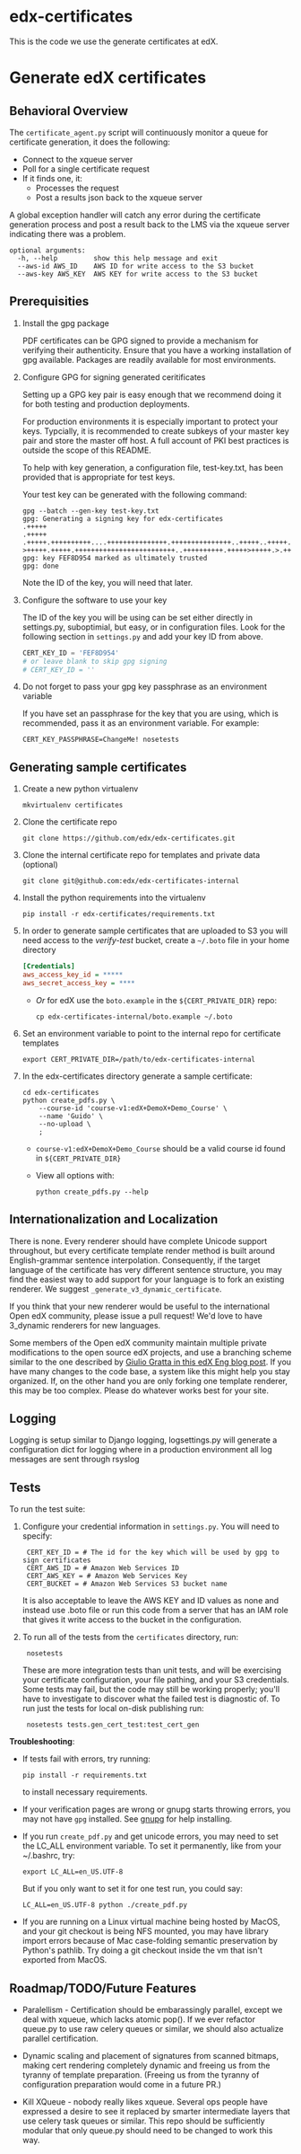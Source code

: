 # edx-certificates

This is the code we use the generate certificates at edX.

# Generate edX certificates

## Behavioral Overview

The `certificate_agent.py` script will continuously monitor a queue for 
certificate generation, it does the following:

* Connect to the xqueue server
* Poll for a single certificate request
* If it finds one, it:
  * Processes the request
  * Post a results json back to the xqueue server

A global exception handler will catch any error during the certificate
generation process and post a result back to the LMS via the xqueue server
indicating there was a problem.
    
    optional arguments:
      -h, --help         show this help message and exit
      --aws-id AWS_ID    AWS ID for write access to the S3 bucket
      --aws-key AWS_KEY  AWS KEY for write access to the S3 bucket

## Prerequisities

1. Install the gpg package 

   PDF certificates can be GPG signed to provide a mechanism for verifying their authenticity.
   Ensure that you have a working installation of gpg available.  Packages are readily available
   for most environments.

2. Configure GPG for signing generated ceritificates

   Setting up a GPG key pair is easy enough that we recommend doing it for both testing and
   production deployments.

   For production environments it is especially important to protect your keys.  Typcially,
   it is recommended to create subkeys of your master key pair and store the master off
   host.  A full account of PKI best practices is outside the scope of this README.

   To help with key generation, a configuration file, test-key.txt, has been provided that is appropriate
   for test keys.

   Your test key can be generated with the following command:

     ```shell
     gpg --batch --gen-key test-key.txt
     gpg: Generating a signing key for edx-certificates
     .+++++
     .+++++
     .+++++.++++++++++....+++++++++++++++.+++++++++++++++..+++++..+++++.+++++...+++++..+++++.....++++++++++.+++++.++++++++++..+++++.++++++++++..++++++++++..++++++++++.+++++++++++++++....++++++++++..+++++.+++++	>+++++.+++++.+++++++++++++++++++++++++..++++++++++.+++++>+++++.>.+++++..........+++++^^^
     gpg: key FEF8D954 marked as ultimately trusted
     gpg: done
     ```
     Note the ID of the key, you will need that later.

3. Configure the software to use your key

   The ID of the key you will be using can be set either directly in settings.py, suboptimial, but easy,
   or in configuration files.  Look for the following section in ```settings.py``` and
   add your key ID from above.

   ```python
   CERT_KEY_ID = 'FEF8D954'
   # or leave blank to skip gpg signing
   # CERT_KEY_ID = ''
   ```

4. Do not forget to pass your gpg key passphrase as an environment variable

   If you have set an passphrase for the key that you are using, which is recommended, pass it
   as an environment variable.  For example:

   ```shell
   CERT_KEY_PASSPHRASE=ChangeMe! nosetests
   ```

Generating sample certificates
-------------------------

1. Create a new python virtualenv 
    ```shell
    mkvirtualenv certificates
    ```

2. Clone the certificate repo 
    ```shell
    git clone https://github.com/edx/edx-certificates.git
    ```

3. Clone the internal certificate repo for templates and private data (optional) 
    ```shell
    git clone git@github.com:edx/edx-certificates-internal
    ```

4. Install the python requirements into the virtualenv 
    ```shell
    pip install -r edx-certificates/requirements.txt
    ```

5. In order to generate sample certificates that are uploaded to S3 you will need access to the _verify-test_ bucket, create a `~/.boto` file in your home directory
    ```ini
    [Credentials]
    aws_access_key_id = *****
    aws_secret_access_key = ****
    ```

    - *Or* for edX use the `boto.example` in the `${CERT_PRIVATE_DIR}` repo:

        ```shell
        cp edx-certificates-internal/boto.example ~/.boto
        ```

6. Set an environment variable to point to the internal repo for certificate templates 
    ```shell
    export CERT_PRIVATE_DIR=/path/to/edx-certificates-internal
    ```

7. In the edx-certificates directory generate a sample certificate:
    ```shell
    cd edx-certificates
    python create_pdfs.py \
        --course-id 'course-v1:edX+DemoX+Demo_Course' \
        --name 'Guido' \
        --no-upload \
        ;
    ```

    - `course-v1:edX+DemoX+Demo_Course` should be a valid course id found in
      `${CERT_PRIVATE_DIR}`

    - View all options with:
        ```shell
        python create_pdfs.py --help
        ```

## Internationalization and Localization

There is none. Every renderer should have complete Unicode support throughout,
but every certificate template render method is built around English-grammar
sentence interpolation. Consequently, if the target language of the certificate
has very different sentence structure, you may find the easiest way to add
support for your language is to fork an existing renderer. We suggest 
```_generate_v3_dynamic_certificate```.

If you think that your new renderer would be useful to the international Open
edX community, please issue a pull request! We'd love to have 3_dynamic
renderers for new languages.

Some members of the Open edX community maintain multiple private modifications
to the open source edX projects, and use a branching scheme similar to the one
described by [Giulio Gratta in this edX Eng blog
post](http://engineering.edx.org/2014/12/how-stanford-runs-its-own-fork/).  If
you have many changes to the code base, a system like this might help you stay
organized. If, on the other hand you are only forking one template renderer,
this may be too complex. Please do whatever works best for your site.

## Logging

Logging is setup similar to Django logging, logsettings.py
will generate a configuration dict for logging where in a production
environment all log messages are sent through rsyslog

## Tests

To run the test suite:

1. Configure your credential information in `settings.py`.  You will need to specify:

        CERT_KEY_ID = # The id for the key which will be used by gpg to sign certificates
        CERT_AWS_ID = # Amazon Web Services ID
        CERT_AWS_KEY = # Amazon Web Services Key
        CERT_BUCKET = # Amazon Web Services S3 bucket name

   It is also acceptable to leave the AWS KEY and ID values as none and instead
   use .boto file or run this code from a server that has an
   IAM role that gives it write access to the bucket in the configuration.

2. To run all of the tests from the `certificates` directory, run:

        nosetests

   These are more integration tests than unit tests, and will be exercising your 
   certificate configuration, your file pathing, and your S3 credentials.  Some tests
   may fail, but the code may still be working properly; you'll have to investigate to
   discover what the failed test is diagnostic of. To run just the tests for local 
   on-disk publishing run:

        nosetests tests.gen_cert_test:test_cert_gen


**Troubleshooting**: 

  * If tests fail with errors, try running:
     ```shell
     pip install -r requirements.txt
     ```
    to install necessary requirements.  

  * If your verification pages are wrong or gnupg starts throwing errors, you
    may not have `gpg` installed. See [gnupg](http://www.gnupg.org/) for help
    installing.

  * If you run `create_pdf.py` and get unicode errors, you may need to set the
    LC_ALL environment variable. To set it permanently, like from your 
    ~/.bashrc, try:
    ```shell
    export LC_ALL=en_US.UTF-8
    ```
    But if you only want to set it for one test run, you could say:
    ```shell
    LC_ALL=en_US.UTF-8 python ./create_pdf.py
    ```

  * If you are running on a Linux virtual machine being hosted by MacOS, and
    your git checkout is being NFS mounted, you may have library import errors
    because of Mac case-folding semantic preservation by Python's pathlib. Try
    doing a git checkout inside the vm that isn't exported from MacOS.

## Roadmap/TODO/Future Features

* Paralellism - Certification should be embarassingly parallel, except we deal
  with xqueue, which lacks atomic pop(). If we ever refactor queue.py to use
  raw celery queues or similar, we should also actualize parallel
  certification.

* Dynamic scaling and placement of signatures from scanned bitmaps, making cert
  rendering completely dynamic and freeing us from the tyranny of template
  preparation. (Freeing us from the tyranny of configuration preparation would
  come in a future PR.)

* Kill XQueue - nobody really likes xqueue. Several ops people have expressed a
  desire to see it replaced by smarter intermediate layers that use celery task
  queues or similar. This repo should be sufficiently modular that only
  queue.py should need to be changed to work this way.

